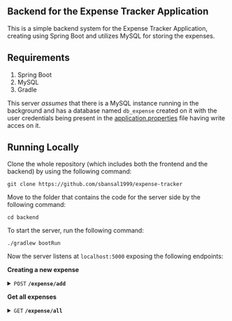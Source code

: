 ## Backend for the Expense Tracker Application

This is a simple backend system for the Expense Tracker Application, creating using Spring Boot and utilizes MySQL
for storing the expenses.

## Requirements

1. Spring Boot
2. MySQL
3. Gradle

This server _assumes_ that there is a MySQL instance running in the background and has a database named `db_expense`
created on it with the user credentials being present in
the [application.properties](src/main/resources/application.properties)
file having write acces on it.

## Running Locally

Clone the whole repository (which includes both the frontend and the backend) by using the following command:

```shell
git clone https://github.com/sbansal1999/expense-tracker
```

Move to the folder that contains the code for the server side by the following command:

```shell
cd backend
```

To start the server, run the following command:

```shell
./gradlew bootRun
```

Now the server listens at `localhost:5000` exposing the following endpoints:

**Creating a new expense**

<details>
 <summary><code>POST</code> <code><b>/expense/add</b></code></summary>

##### Parameters

| name        | type     | data type |
 |-------------|----------|-----------|
| title       | required | string    |
| amount      | required | integer   |
| description | optional | string    |

##### Responses

| http code | response                               |
 |-----------|----------------------------------------|
| `200`     | Returns the details of the expense.    |
| `400`     | `{"code":"400","error":"Bad Request"}` |

</details>

**Get all expenses**

<details>
 <summary><code>GET</code> <code><b>/expense/all</b></code></summary>

##### Parameters

None

##### Responses

| http code | response                                                |
 |-----------|---------------------------------------------------------|
| `200`     | Returns an array containing details of all the expense. |

</details>









